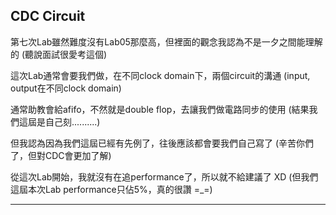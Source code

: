 ## CDC Circuit

第七次Lab雖然難度沒有Lab05那麼高，但裡面的觀念我認為不是一夕之間能理解的 (聽說面試很愛考這個)

這次Lab通常會要我們做，在不同clock domain下，兩個circuit的溝通 (input, output在不同clock domain)

通常助教會給afifo，不然就是double flop，去讓我們做電路同步的使用 (結果我們這屆是自己刻..........)

但我認為因為我們這屆已經有先例了，往後應該都會要我們自己寫了 (辛苦你們了，但對CDC會更加了解)

從這次Lab開始，我就沒有在追performance了，所以就不給建議了 XD (但我們這屆本次Lab performance只佔5%，真的很讚 =_=)

------------------------------------------------------------------------------------------------
